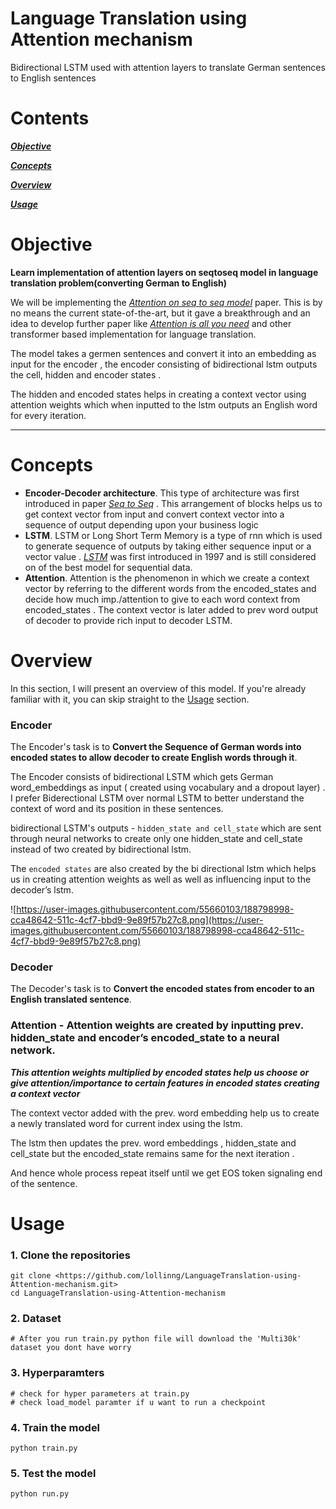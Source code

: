 # Language Translation using Attention mechanism

Bidirectional LSTM used with attention layers to translate German sentences to English sentences

# Contents

***[Objective](https://github.com/lollinng/LanguageTranslation-using-Attention-mechanism#objective)***

***[Concepts](https://github.com/lollinng/LanguageTranslation-using-Attention-mechanism#concepts)***

***[Overview](https://github.com/lollinng/LanguageTranslation-using-Attention-mechanism#overview)***

***[Usage](https://github.com/lollinng/LanguageTranslation-using-Attention-mechanism#Usage)***

# Objective

**Learn implementation of attention layers on seqtoseq model in language translation problem(converting German to English)**

We will be implementing the *[Attention on seq to seq model](https://arxiv.org/abs/1409.0473)* paper. This is by no means the current state-of-the-art,
but it gave a breakthrough and an idea to develop further paper like *[Attention is all you need](https://arxiv.org/abs/1706.03762)* and other transformer
based implementation for language translation.

The model takes a germen sentences and convert it into an embedding as input for the encoder , the encoder consisting of bidirectional lstm outputs the cell, hidden and encoder states .

The hidden and encoded states helps in creating a context vector using attention weights which when inputted to the
lstm outputs an English word for every iteration.

---

# Concepts

- **Encoder-Decoder architecture**. This type of architecture was first introduced in paper *[Seq to Seq](https://arxiv.org/abs/1409.3215)* . This arrangement of blocks helps us to get context vector from input and convert context vector into a sequence of output depending upon your business logic
- **LSTM**. LSTM or Long Short Term Memory is a type of rnn which is used to generate sequence of outputs by taking either sequence input or a vector value . *[LSTM](https://pytorch.org/docs/stable/generated/torch.nn.LSTM.html)* was first introduced in 1997 and is still considered on of the best model for sequential data.
- **Attention**. Attention is the phenomenon in which we create a context vector by referring to the different words from the encoded_states and decide how much imp./attention to give to each word context from encoded_states . The context vector is later added to prev word output of decoder to provide rich input to decoder LSTM.

# Overview

In this section, I will present an overview of this model. If you're already familiar with it, you can skip straight to the [Usage](https://github.com/lollinng/LanguageTranslation-using-Attention-mechanism/#Usage) section.

### Encoder

The Encoder's task is to **Convert the Sequence of German words into encoded states to allow decoder to create English words through it**.

The Encoder consists of bidirectional LSTM which gets German word_embeddings as input ( created using vocabulary and a dropout layer) . I prefer Biderectional LSTM over normal LSTM to better understand the context of word and its position in these sentences.

bidirectional LSTM's outputs - `hidden_state and cell_state` which are sent through neural networks to create only one hidden_state and cell_state instead of two created by bidirectional lstm.

The `encoded states` are also created by the bi directional lstm which helps us in creating attention weights as well as well as influencing input to the decoder’s lstm.

![https://user-images.githubusercontent.com/55660103/188798998-cca48642-511c-4cf7-bbd9-9e89f57b27c8.png](https://user-images.githubusercontent.com/55660103/188798998-cca48642-511c-4cf7-bbd9-9e89f57b27c8.png)

### Decoder

The Decoder's task is to **Convert the  encoded states from encoder to an English translated sentence**.

### Attention - Attention weights are created by inputting prev. hidden_state and encoder’s encoded_state to a neural network.

***This attention weights multiplied by encoded states help us choose or give attention/importance to certain features in encoded states creating a context vector***

The context vector added with the prev. word embedding help us to create a newly translated word for current index using the lstm.

The lstm then updates the prev. word embeddings , hidden_state and cell_state but the encoded_state remains same for the next iteration .

And hence whole process repeat itself until we get EOS token signaling end of the sentence.
  
# Usage

### 1. Clone the repositories

```
git clone <https://github.com/lollinng/LanguageTranslation-using-Attention-mechanism.git>
cd LanguageTranslation-using-Attention-mechanism

```

### 2. Dataset

```
# After you run train.py python file will download the 'Multi30k' dataset you dont have worry

```

### 3. Hyperparamters

```
# check for hyper parameters at train.py
# check load_model paramter if u want to run a checkpoint

```

### 4. Train the model

```
python train.py

```

### 5. Test the model

```
python run.py

```
